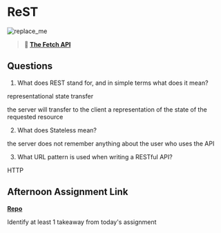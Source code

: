 # ReST

![replace_me](https://codeworks.blob.core.windows.net/public/assets/img/illustrations/placeholder.svg)

> **📖 [The Fetch API](https://codeworksacademy.com/fs-student-guide/resources/wk4/04-Fetch)**

## Questions

1. What does REST stand for, and in simple terms what does it mean?

representational state transfer

the server will transfer to the client a representation
of the state of the requested resource

2. What does Stateless mean?

the server does not remember anything about the user who uses the API

3. What URL pattern is used when writing a RESTful API?

HTTP

## Afternoon Assignment Link

**[Repo](https://github.com/KellyWemmer/<ASSIGNMENT_REPO>)**

Identify at least 1 takeaway from today's assignment
